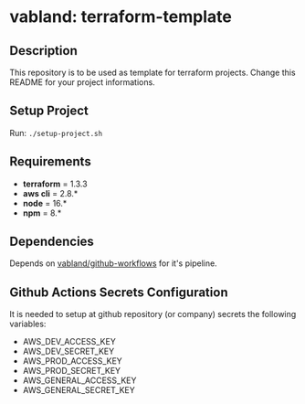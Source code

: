 # vabland: terraform-template

## Description
This repository is to be used as template for terraform projects.
Change this README for your project informations.

## Setup Project
Run: `./setup-project.sh`

## Requirements

- **terraform** = 1.3.3
- **aws cli** = 2.8.*
- **node** = 16.*
- **npm** = 8.*

## Dependencies

Depends on [vabland/github-workflows](https://github.com/vabland/github-workflows) for it's pipeline.

## Github Actions Secrets Configuration

It is needed to setup at github repository (or company) secrets the following variables:
- AWS_DEV_ACCESS_KEY
- AWS_DEV_SECRET_KEY
- AWS_PROD_ACCESS_KEY
- AWS_PROD_SECRET_KEY
- AWS_GENERAL_ACCESS_KEY
- AWS_GENERAL_SECRET_KEY